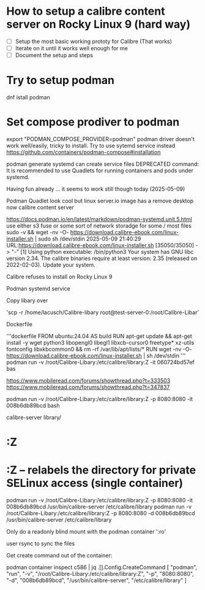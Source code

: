 # How to setup a calibre content server on Rocky Linux 9 (hard way)

- [ ] Setup the most basic working prototy for Calibre (That works)
- [ ] Iterate on it until it works well enough for me
- [ ] Document the setup and steps

# Try to setup podman

dnf istall podman
# Set compose prodiver to podman 
export "PODMAN_COMPOSE_PROVIDER=podman"
podman driver doesn't work well/easily, tricky to install. Try to use sytemd service instead
https://github.com/containers/podman-compose#installation

podman generate systemd can create service files DEPRECATED command:
It is recommended to use Quadlets for running containers and pods under systemd.

Having fun already ...
it seems to work still though today (2025-05-09)

Podman Quadlet look cool but linux server.io image has a remove desktop now calibre content server

https://docs.podman.io/en/latest/markdown/podman-systemd.unit.5.html
use either s3 fuse or some sort of network storadge for some / most files
sudo -v && wget -nv -O- https://download.calibre-ebook.com/linux-installer.sh | sudo sh /dev/stdin
2025-05-09 21:40:29 URL:https://download.calibre-ebook.com/linux-installer.sh [35050/35050] -> "-" [1]
Using python executable: /bin/python3
Your system has GNU libc version 2.34. The calibre binaries require at least version: 2.35 (released on 2022-02-03). Update your system.

Calibre refuses to install on Rocky Linux 9

Podman systemd service

Copy libary over

'scp -r /home/lacusch/Calibre-libary root@test-server-0:/root/Calibre-Libar'

Dockerfile

'''dockerfile
FROM ubuntu:24.04 AS build
RUN apt-get update && apt-get install -y wget python3 libopengl0 libegl1 libxcb-cursor0 freetype* xz-utils fontconfig libxkbcommon0 && rm -rf /var/lib/apt/lists/*
RUN wget -nv -O- https://download.calibre-ebook.com/linux-installer.sh | sh /dev/stdin
'''
podman run -v /root/Calibre-Libary:/etc/calibre/library:Z -it 060724bd57ef bas

https://www.mobileread.com/forums/showthread.php?t=333503
https://www.mobileread.com/forums/showthread.php?t=347837

podman run -v /root/Calibre-Libary:/etc/calibre/library:Z -p 8080:8080 -it 008b6db89bcd bash

calibre-server library/

# :Z 
# :Z – relabels the directory for private SELinux access (single container)
podman run -v /root/Calibre-Libary:/etc/calibre/library:Z -p 8080:8080 -it 008b6db89bcd /usr/bin/calibre-server /etc/calibre/library
podman run -v /root/Calibre-Libary:/etc/calibre/library:Z -p 8080:8080 -d 008b6db89bcd /usr/bin/calibre-server /etc/calibre/library

Only do a readonly blind mount with the podman container
':ro'

user rsync to sync the files

Get create command out of the container:

podman container inspect c586 | jq .[].Config.CreateCommand
[
  "podman",
  "run",
  "-v",
  "/root/Calibre-Libary:/etc/calibre/library:Z",
  "-p",
  "8080:8080",
  "-d",
  "008b6db89bcd",
  "/usr/bin/calibre-server",
  "/etc/calibre/library"
]
